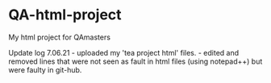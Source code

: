 # QA-html-project
My html project for QAmasters

Update log
7.06.21 - uploaded my 'tea project html' files.
        - edited and removed lines that were not seen as fault in html files (using notepad++) but were faulty in git-hub.
